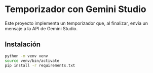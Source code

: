 # Temporizador con Gemini Studio

Este proyecto implementa un temporizador que, al finalizar, envía un mensaje a la API de Gemini Studio.

## Instalación

```bash
python -m venv venv
source venv/bin/activate
pip install -r requirements.txt